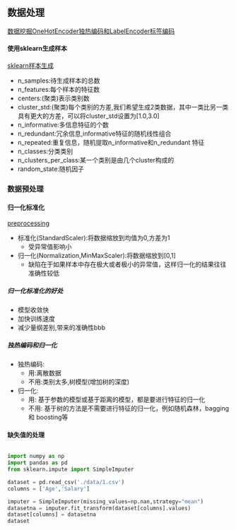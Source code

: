 ## 数据处理

[数据挖掘OneHotEncoder独热编码和LabelEncoder标签编码](https://blog.csdn.net/ccblogger/article/details/80010974)

#### 使用sklearn生成样本

[sklearn样本生成](https://blog.csdn.net/hqh131360239/article/details/79170259)

- n_samples:待生成样本的总数
- n_features:每个样本的特征数
- centers:(聚类)表示类别数
- cluster_std:(聚类)每个类别的方差,我们希望生成2类数据，其中一类比另一类具有更大的方差，可以将cluster_std设置为[1.0,3.0]
- n_informative:多信息特征的个数
- n_redundant:冗余信息,informative特征的随机线性组合
- n_repeated:重复信息，随机提取n_informative和n_redundant 特征
- n_classes:分类类别
- n_clusters_per_class:某一个类别是由几个cluster构成的
- random_state:随机因子

### 数据预处理

#### 归一化标准化
[preprocessing](httpspreprocessing://scikit-learn.org/stable/modules/classes.html#module-sklearn.preprocessing)
- 标准化(StandardScaler):将数据缩放到均值为0,方差为1
    - 受异常值影响小
- 归一化(Normalization,MinMaxScaler):将数据缩放到[0,1]
    - 缺陷在于如果样本中存在极大或者极小的异常值，这样归一化的结果往往准确性较低

##### 归一化标准化的好处
- 模型收敛快
- 加快训练速度
- 减少量纲差别,带来的准确性bbb

##### 独热编码和归一化
- 独热编码:
    - 用:离散数据
    - 不用:类别太多,树模型(增加树的深度)
- 归一化:
    - 用: 基于参数的模型或基于距离的模型，都是要进行特征的归一化
    - 不用: 基于树的方法是不需要进行特征的归一化，例如随机森林，bagging 和 boosting等

#### 缺失值的处理
```python

import numpy as np
import pandas as pd
from sklearn.impute import SimpleImputer

dataset = pd.read_csv('./data/1.csv')
columns = ['Age','Salary']

imputer = SimpleImputer(missing_values=np.nan,strategy="mean")
datasetna = imputer.fit_transform(dataset[columns].values)
dataset[columns] = datasetna
dataset
```



